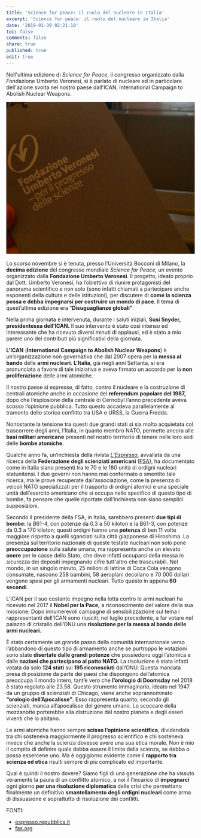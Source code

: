 ```yaml
---
title: 'Science for peace: il ruolo del nucleare in Italia'
excerpt: 'Science for peace: il ruolo del nucleare in Italia'
date: '2019-01-30 02:21:10'
toc: false
comments: false
share: true
published: true
edit: true
---
```

Nell'ultima edizione di _Science for Peace_, il congresso organizzato dalla Fondazione Umberto Veronesi, si è parlato di nucleare ed in particolare dell'azione svolta nel nostro paese dall'ICAN, International Campaign to Abolish Nuclear Weapons. 

![null](/assets/images/schermata-2019-01-30-alle-14.29.19.png)

Lo scorso novembre si è tenuta, presso l’Università Bocconi di Milano, la **decima edizione** del congresso mondiale _Science for Peace,_ un evento organizzato dalla **Fondazione Umberto Veronesi**. Il progetto, ideato proprio dal Dott. Umberto Veronesi, ha l’obiettivo di riunire protagonisti del panorama scientifico e non solo (sono infatti chiamati a partecipare anche esponenti della cultura e delle istituzioni), per discutere di **come la scienza possa e debba impegnarsi per costruire un mondo di pace**. Il tema di quest’ultima edizione era “**Disuguaglianze globali”**. 

Nella prima giornata è intervenuta, durante i saluti iniziali, **Susi Snyder, presidentessa dell’ICAN.** Il suo intervento è stato così intenso ed interessante che ha ricevuto diversi minuti di applausi, ed è stato a mio parere uno dei contributi più significativi della giornata. 

**L’ICAN** (**International Campaign to Abolish Nuclear Weapons**) è un’organizzazione non governativa che dal 2007 opera per la **messa al bando** delle **armi nucleari**. **L’Italia**, già negli anni Settanta, si era pronunciata a favore di tale iniziativa e aveva firmato un accordo per la **non proliferazione** delle armi atomiche. 

Il nostro paese si espresse, di fatto, contro il nucleare e la costruzione di centrali atomiche anche in occasione del **referendum popolare del 1987,** dopo che l’esplosione della centrale di Cernobyl l’anno precedente aveva scosso l’opinione pubblica. Tutto questo accadeva parallelamente al tramonto dello storico conflitto tra USA e URSS, la Guerra Fredda.

Nonostante la tensione tra questi due grandi stati si sia molto acquietata col trascorrere degli anni, l’Italia, in quanto membro NATO, permette ancora alle **basi militari americane** presenti nel nostro territorio di tenere nelle loro sedi delle **bombe atomiche**. 

Qualche anno fa, un’inchiesta della rivista [_L’Espresso_](http://espresso.repubblica.it/inchieste/2014/07/01/news/ecco-le-bombe-nucleari-di-brescia-1.171372), avvallata da una ricerca della **Federazione degli scienziati americani** ([FSA](https://fas.org/blogs/security/2014/06/ghedi/)), ha documentato come in Italia siano presenti tra le 70 e le 180 unità di ordigni nucleari statunitensi. 
I due governi non hanno mai confermato o smentito tale ricerca, ma le prove recuperate dall’associazione, come la presenza di veicoli NATO specializzati per il trasporto di ordigni atomici e una speciale unità dell’esercito americano che si occupa nello specifico di questo tipo di bombe, fa pensare che quelle riportate dall’inchiesta non siano semplici supposizioni. 

Secondo il presidente della FSA, in Italia, sarebbero presenti **due tipi di bombe:** la B61-4, con potenze da 0.3 a 50 kiloton e la B61-3, con potenze da 0.3 a 170 kiloton; questi ordigni hanno una **potenza** di ben 11 volte maggiore rispetto a quelli sganciati sulla città giapponese di Hiroshima. La presenza sul territorio nazionale di queste testate nucleari non solo pone **preoccupazione** sulla salute umana, ma rappresenta anche un elevato **onere** per le casse dello Stato, che deve infatti occuparsi della messa in sicurezza dei depositi impegnando cifre tutt'altro che trascurabili. Nel mondo, in un singolo minuto, 25 milioni di lattine di Coca Cola vengono consumate, nascono 258 bambini, 58 aeroplani decollano e 70 000 dollari vengono spesi per gli armamenti nucleari. Tutto questo in appena **60 secondi**. 

L’ICAN per il suo costante impegno nella lotta contro le armi nucleari ha ricevuto nel 2017 il **Nobel per la Pace,** a riconoscimento del valore della sua missione. Dopo innumerevoli campagne di sensibilizzazione sul tema i rappresentanti dell’ICAN sono riusciti, nel luglio precedente, a far votare nel palazzo di cristallo dell’ONU una **risoluzione per la messa al bando delle armi nucleari.**

È stato certamente un grande passo della comunità internazionale verso l’abbandono di questo tipo di armamento anche se purtroppo le votazioni sono state **disertate dalle grandi potenze** che possiedono oggi l’atomica e dalle **nazioni che partecipano al patto NATO.** La risoluzione è stata infatti votata da solo **124 stati** sui **195 riconosciuti** dall’ONU. Questa mancata presa di posizione da parte dei paesi che dispongono dell’atomica preoccupa il mondo intero, tant’è vero che **l’orologio di Doomsday** nel 2018 è stato regolato alle 23.58. Questo strumento immaginario, ideato nel 1947 da un gruppo di scienziati di Chicago, viene anche soprannominato **“orologio dell’Apocalisse”**. Esso rappresenta quanto, secondo gli scienziati, manca all’apocalisse del genere umano. Lo scoccare della mezzanotte porterebbe alla distruzione del nostro pianeta e degli esseri viventi che lo abitano.

Le armi atomiche hanno sempre **scisso l’opinione scientifica**, dividendola tra chi sosteneva maggiormente il progresso scientifico e chi sosteneva invece che anche la scienza dovesse avere una sua etica morale. Non è mio il compito di definire quale debba essere il limite della scienza, se debba o possa essercene uno. Ma è oggigiorno evidente come il **rapporto tra scienza ed etica** risulti sempre di più complicato ed importante. 

Qual è quindi il nostro dovere? Siamo figli di una generazione che ha vissuto veramente la paura di un conflitto atomico, a noi il l’incarico di **impegnarci** ogni giorno **per una risoluzione diplomatica** delle crisi che permettano finalmente un definitivo **smantellamento degli ordigni nucleari** come arma di dissuasione e soprattutto di risoluzione dei conflitti. 

FONTI: 

* [espresso.repubblica.it](http://espresso.repubblica.it/inchieste/2014/07/01/news/ecco-le-bombe-nucleari-di-brescia-1.171372)
* [fas.org](https://fas.org/blogs/security/2014/06/ghedi/)
